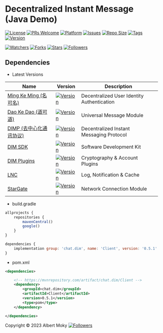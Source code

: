 # Decentralized Instant Message (Java Demo)

[![License](https://img.shields.io/github/license/dimpart/demo-java)](https://github.com/dimpart/demo-java/blob/master/LICENSE)
[![PRs Welcome](https://img.shields.io/badge/PRs-welcome-brightgreen.svg)](https://github.com/dimpart/demo-java/pulls)
[![Platform](https://img.shields.io/badge/Platform-Java%208-brightgreen.svg)](https://github.com/dimpart/demo-java/wiki)
[![Issues](https://img.shields.io/github/issues/dimpart/demo-java)](https://github.com/dimpart/demo-java/issues)
[![Repo Size](https://img.shields.io/github/repo-size/dimpart/demo-java)](https://github.com/dimpart/demo-java/archive/refs/heads/main.zip)
[![Tags](https://img.shields.io/github/tag/dimpart/demo-java)](https://github.com/dimpart/demo-java/tags)
[![Version](https://img.shields.io/maven-central/v/chat.dim/Client)](https://mvnrepository.com/artifact/chat.dim/Client)

[![Watchers](https://img.shields.io/github/watchers/dimpart/demo-java)](https://github.com/dimpart/demo-java/watchers)
[![Forks](https://img.shields.io/github/forks/dimpart/demo-java)](https://github.com/dimpart/demo-java/forks)
[![Stars](https://img.shields.io/github/stars/dimpart/demo-java)](https://github.com/dimpart/demo-java/stargazers)
[![Followers](https://img.shields.io/github/followers/dimpart)](https://github.com/orgs/dimpart/followers)

## Dependencies

* Latest Versions

| Name | Version | Description |
|------|---------|-------------|
| [Ming Ke Ming (名可名)](https://github.com/dimchat/mkm-java) | [![Version](https://img.shields.io/maven-central/v/chat.dim/MingKeMing)](https://mvnrepository.com/artifact/chat.dim/MingKeMing) | Decentralized User Identity Authentication |
| [Dao Ke Dao (道可道)](https://github.com/dimchat/dkd-java) | [![Version](https://img.shields.io/maven-central/v/chat.dim/DaoKeDao)](https://mvnrepository.com/artifact/chat.dim/DaoKeDao) | Universal Message Module |
| [DIMP (去中心化通讯协议)](https://github.com/dimchat/core-java) | [![Version](https://img.shields.io/maven-central/v/chat.dim/DIMP)](https://mvnrepository.com/artifact/chat.dim/DIMP) | Decentralized Instant Messaging Protocol |
| [DIM SDK](https://github.com/dimchat/sdk-java) | [![Version](https://img.shields.io/maven-central/v/chat.dim/SDK)](https://mvnrepository.com/artifact/chat.dim/SDK) | Software Development Kit |
| [DIM Plugins](https://github.com/dimchat/plugins-java) | [![Version](https://img.shields.io/maven-central/v/chat.dim/Plugins)](https://mvnrepository.com/artifact/chat.dim/Plugins) | Cryptography & Account Plugins |
| [LNC](https://github.com/dimpart/demo-java) | [![Version](https://img.shields.io/maven-central/v/chat.dim/LNC)](https://mvnrepository.com/artifact/chat.dim/LNC) | Log, Notification & Cache |
| [StarGate](https://github.com/dimpart/demo-java) | [![Version](https://img.shields.io/maven-central/v/chat.dim/StarGate)](https://mvnrepository.com/artifact/chat.dim/StarGate) | Network Connection Module |

* build.gradle

```javascript
allprojects {
    repositories {
        mavenCentral()
        google()
    }
}

dependencies {
    implementation group: 'chat.dim', name: 'Client', version: '0.5.1'
}
```

* pom.xml

```xml
<dependencies>

    <!-- https://mvnrepository.com/artifact/chat.dim/Client -->
    <dependency>
        <groupId>chat.dim</groupId>
        <artifactId>Client</artifactId>
        <version>0.5.1</version>
        <type>pom</type>
    </dependency>

</dependencies>
```

Copyright &copy; 2023 Albert Moky
[![Followers](https://img.shields.io/github/followers/moky)](https://github.com/moky?tab=followers)
